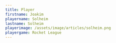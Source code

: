 ```yaml
---
title: Player
firstname: Joakim
playername: Solheim
lastname: Solheim
playerimage: /assets/image/articles/solheim.png
playergame: Rocket League
---
```


